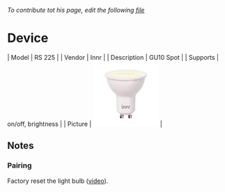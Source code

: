 
*To contribute tot his page, edit the following
[file](https://github.com/Koenkk/zigbee2mqtt.io/blob/master/docgen/device_page_notes.js)*

# Device

| Model | RS 225  |
| Vendor  | Innr  |
| Description | GU10 Spot |
| Supports | on/off, brightness |
| Picture | ![../images/devices/RS-225.jpg](../images/devices/RS-225.jpg) |

## Notes


### Pairing
Factory reset the light bulb ([video](https://www.youtube.com/watch?v=4zkpZSv84H4)).

